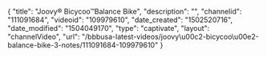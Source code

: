 {
    "title": "Joovy&reg; Bicycoo&trade;Balance Bike",
    "description": "",
    "channelid": "111091684",
    "videoid": "109979610",
    "date_created": "1502520716",
    "date_modified": "1504049170",
    "type": "captivate",
    "layout": "channelVideo",
    "url": "\/bbbusa-latest-videos\/joovy\u00c2-bicycoo\u00e2-balance-bike-3-notes\/111091684-109979610"
}